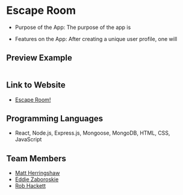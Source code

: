 # Escape Room

* Purpose of the App: The purpose of the app is 


* Features on the App: After creating a unique user profile, one will

## Preview Example
![]()

## Link to Website
* [Escape Room!]()

## Programming Languages
* React, Node.js, Express.js, Mongoose, MongoDB, HTML, CSS, JavaScript

## Team Members
- [Matt Herringshaw](https://github.com/MattHerringshaw1) 
- [Eddie Zaboroskie](https://github.com/ezaboroskie) 
- [Rob Hackett](https://github.com/Robhack623) 

